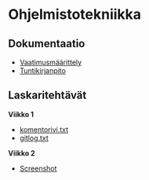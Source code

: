 # Ohjelmistotekniikka

## Dokumentaatio
- [Vaatimusmäärittely](https://github.com/adarautiainen/ot-harjoitustyo/blob/master/dokumentaatio/vaatimusmaarittely.md)
- [Tuntikirjanpito](https://github.com/adarautiainen/ot-harjoitustyo/blob/master/dokumentaatio/tuntikirjanpito.md)

## Laskaritehtävät
**Viikko 1**
- [komentorivi.txt](https://github.com/adarautiainen/ot-harjoitustyo/blob/master/laskarit/viikko1/komentorivi.txt)
- [gitlog.txt](https://github.com/adarautiainen/ot-harjoitustyo/blob/master/laskarit/viikko1/gitlog.txt)

**Viikko 2**
- [Screenshot](https://github.com/adarautiainen/ot-harjoitustyo/blob/master/laskarit/viikko2/Screenshot%202023-03-21%20at%202.59.31%20PM.png)
